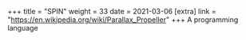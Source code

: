 +++
title = "SPIN"
weight = 33
date = 2021-03-06
[extra]
link = "https://en.wikipedia.org/wiki/Parallax_Propeller"
+++
A programming language

